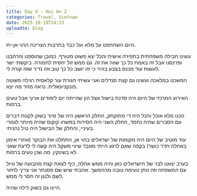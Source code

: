```yaml
---
title: Day 9 - Hoi An 2
categories: Travel, Vietnam
date: 2025-10-10T14:23
uploadto: blog
---
```

היום השתתפנו על מלא ועל כבד בתרבות הצריכה ההוי אן-ית.

עשינו חבילה משפחתית בתפירה אישית והכל יצא פשוט מטורף. כמובן שהוספנו והרחבנו ופרנסנו אבל זה באמת כל כך שווה את זה. גם ממש זול יחסית לתמורה. ביקשתי ישר לעשות עוד מכנס בצבע בהיר כי זה יושב כל כך טוב וזה נדיר שזה קורה לי.

המשכנו במלאכה ועשינו גם קצת סנדלים ואני עשיתי חגורת עור קלאסית רגילה פשוטה פונקציונאלית. נראה מחר מה יצא.

האירוע המרכזי של היום היה סדנת בישול אצל הון שהייתה יום לימודים ארוך אבל טעים ברמות.

הכנו מלא אוכל והכל היה די מתוקתק, החלק הראשון היה של סיור בשוק לקנות דברים עם הסברים שהיה נחמד, החלק השני היה הסירות במשהו קוקוס שהיה מיותר לגמרי בעיניי, והחלק של הבישול היה טיל נהניתי.

עוד מוטיב של היום היה מקומות של ישראלים בהוי אן, התחלנו את הבוקר (אחרי אימון באחלה חדר כושר) בקפה שאם לרגע הייתי מאבד שיווי משקל היה קשה לי לדעת שאני לא בשינקין. מה שכן טעים ברמות.

בערב יצאנו לבר של הישראלים כאן והיה ממש אחלה, כיף לצאת קצת מהבועה של טיול עם המשפחה וזה נותן טעימה טובה מההמשך. אהבתי שיש שם פסנתר אני צריך לחזור לשם ולנגן זה חסר לי ממש.

היינו גם בשוק לילה שהיה.